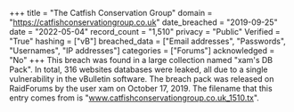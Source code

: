 +++
title = "The Catfish Conservation Group"
domain = "https://catfishconservationgroup.co.uk"
date_breached = "2019-09-25"
date = "2022-05-04"
record_count = "1,510"
privacy = "Public"
Verified = "True"
hashing = ["vB"]
breached_data = ["Email addresses", "Passwords", "Usernames", "IP addresses"]
categories = ["Forums"]
acknowledged = "No"
+++
This breach was found in a large collection named "xam's DB Pack". In total, 316 websites databases were leaked, all due to a single vulnerability in the vBulletin software. The breach pack was released on RaidForums by the user xam on October 17, 2019. The filename that this entry comes from is "www.catfishconservationgroup.co.uk_1510.tx".
